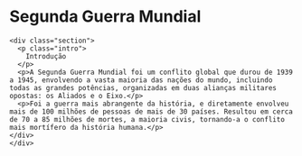 <!DOCTYPE html>
<html lang="pt-br">
<head>
  <meta charset="UTF-8">
  <meta name="viewport" content="width=device-width, initial-scale=1.0">
  <title>História da Segunda Guerra Mundial</title>
  <link rel="stylesheet" type="text/css" href="styles.css"/>
</head>
<body>

  <div class="container">
    <h1>Segunda Guerra Mundial</h1>

    <div class="section">
      <p class="intro">
        Introdução
      </p>
      <p>A Segunda Guerra Mundial foi um conflito global que durou de 1939 a 1945, envolvendo a vasta maioria das nações do mundo, incluindo todas as grandes potências, organizadas em duas alianças militares opostas: os Aliados e o Eixo.</p>
      <p>Foi a guerra mais abrangente da história, e diretamente envolveu mais de 100 milhões de pessoas de mais de 30 países. Resultou em cerca de 70 a 85 milhões de mortes, a maioria civis, tornando-a o conflito mais mortífero da história humana.</p>
    </div>
    </div> 
</body>
</html>
